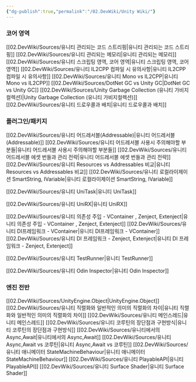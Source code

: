 ```yaml
---
{"dg-publish":true,"permalink":"/02.DevWiki/Unity Wiki/"}
---
```


### 코어 영역
[[02.DevWiki/Sources/유니티 관리되는 코드 스트리핑\|유니티 관리되는 코드 스트리핑]]
[[02.DevWiki/Sources/유니티 관리되는 메모리\|유니티 관리되는 메모리]]
[[02.DevWiki/Sources/유니티 스크립팅 영역, 코어 영역\|유니티 스크립팅 영역, 코어 영역]]
[[02.DevWiki/Sources/유니티 IL2CPP 컴파일 시 유의사항\|유니티 IL2CPP 컴파일 시 유의사항]]
[[02.DevWiki/Sources/유니티 Mono vs IL2CPP\|유니티 Mono vs IL2CPP]]
[[02.DevWiki/Sources/DotNet GC vs Unity GC\|DotNet GC vs Unity GC]]
[[02.DevWiki/Sources/Unity Garbage Collection (유니티 가비지컬렉션)\|Unity Garbage Collection (유니티 가비지컬렉션)]]
[[02.DevWiki/Sources/유니티 드로우콜과 배치\|유니티 드로우콜과 배치]]
### 플러그인/패키지
[[02.DevWiki/Sources/유니티 어드레서블(Addressable)\|유니티 어드레서블(Addressable)]]
[[02.DevWiki/Sources/유니티 어드레서블 사용시 주의해야할 부분들\|유니티 어드레서블 사용시 주의해야할 부분들]]
[[02.DevWiki/Sources/유니티 어드레서블 에셋 번들과 관리 전략\|유니티 어드레서블 에셋 번들과 관리 전략]]
[[02.DevWiki/Sources/유니티 Resources vs Addressables 비교\|유니티 Resources vs Addressables 비교]]
[[02.DevWiki/Sources/유니티 로컬라이제이션 SmartString, IVariable\|유니티 로컬라이제이션 SmartString, IVariable]]

[[02.DevWiki/Sources/유니티 UniTask\|유니티 UniTask]]

[[02.DevWiki/Sources/유니티 UniRX\|유니티 UniRX]]

[[02.DevWiki/Sources/유니티 의존성 주입 - VContainer , Zenject, Extenject\|유니티 의존성 주입 - VContainer , Zenject, Extenject]]
[[02.DevWiki/Sources/유니티 DI프레임워크 - VContainer\|유니티 DI프레임워크 - VContainer]]
[[02.DevWiki/Sources/유니티 DI 프레임워크 - Zenject, Extenject\|유니티 DI 프레임워크 - Zenject, Extenject]]

[[02.DevWiki/Sources/유니티 TestRunner\|유니티 TestRunner]]

[[02.DevWiki/Sources/유니티 Odin Inspector\|유니티 Odin Inspector]]


### 엔진 전반
[[02.DevWiki/Sources/UnityEngine.Object\|UnityEngine.Object]]
[[02.DevWiki/Sources/유니티 직렬화와 일반적인 의미의 직렬화의 차이\|유니티 직렬화와 일반적인 의미의 직렬화의 차이]]
[[02.DevWiki/Sources/유니티 메인스레드\|유니티 메인스레드]]
[[02.DevWiki/Sources/유니티 코루틴의 장단점과 구현방식\|유니티 코루틴의 장단점과 구현방식]]
[[02.DevWiki/Sources/유니티에서의 Async,Await\|유니티에서의 Async,Await]]
[[02.DevWiki/Sources/유니티 Async,Await vs 코루틴\|유니티 Async,Await vs 코루틴]]
[[02.DevWiki/Sources/유니티 애니메이터 StateMachineBehaviour\|유니티 애니메이터 StateMachineBehaviour]]
[[02.DevWiki/Sources/유니티 PlayableAPI\|유니티 PlayableAPI]]
[[02.DevWiki/Sources/유니티 Surface Shader\|유니티 Surface Shader]]